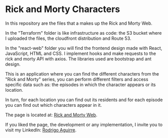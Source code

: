 # Rick and Morty Characters

In this repository are the files that a makes up the Rick and Morty Web.

In the "Terraform" folder is like infrastructure as code: the S3 bucket where I uploaded the files, the cloudfront distribution and Route 53.

In the "react-web" folder you will find the frontend design made with React, JavaScript, HTML and CSS. I implement hooks and make requests to the rick and morty API with axios. The libraries used are bootstrap and ant design.

This is an application where you can find the different characters from the "Rick and Morty" series, you can perform different filters and access specific data such as: the episodes in which the character appears or its location.

In turn, for each location you can find out its residents and for each episode you can find out which characters appear in it.

The page is located at: [Rick and Morty Web](https://rickandmorty.rodrigoaguirre.com).

If you liked the page, the development or any implementation, I invite you to visit my LinkedIn: [Rodrigo Aguirre](https://www.linkedin.com/in/rodrigo-aguirre-7ba413224/).
